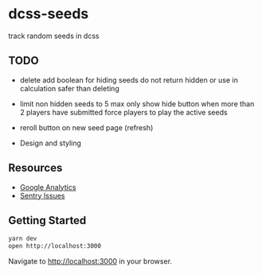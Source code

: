 
# dcss-seeds
track random seeds in dcss

## TODO

- delete
  add boolean for hiding seeds
  do not return hidden or use in calculation
  safer than deleting

- limit non hidden seeds to 5 max
  only show hide button when more than 2 players have submitted
  force players to play the active seeds

- reroll button on new seed page (refresh)

- Design and styling

## Resources

- [Google Analytics](https://analytics.google.com/analytics/web/#/a106090287w244212901p227276709/admin)
- [Sentry Issues](https://sentry.io/organizations/dcss/issues/?project=5403737&statsPeriod=14d)

## Getting Started

```bash
yarn dev
open http://localhost:3000
```

Navigate to [http://localhost:3000](http://localhost:3000) in your browser.
